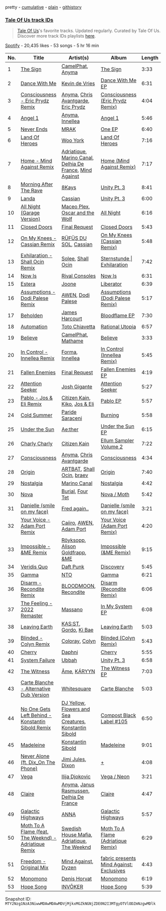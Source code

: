 pretty - [cumulative](/playlists/cumulative/37i9dQZF1DWYSp7hjZhav2.md) - [plain](/playlists/plain/37i9dQZF1DWYSp7hjZhav2) - [githistory](https://github.githistory.xyz/mackorone/spotify-playlist-archive/blob/main/playlists/plain/37i9dQZF1DWYSp7hjZhav2)

### [Tale Of Us track IDs](https://open.spotify.com/playlist/37i9dQZF1DWYSp7hjZhav2)

> <a href="spotify:artist:1UL813H5aj3e8ekE5RqWqc">Tale Of Us</a>'s favorite tracks\. Updated regularly\. Curated by Tale Of Us\. Discover more track IDs playlists <a href="spotify:genre:track\_id">here</a>.

[Spotify](https://open.spotify.com/user/spotify) - 20,435 likes - 53 songs - 5 hr 16 min

| No. | Title | Artist(s) | Album | Length |
|---|---|---|---|---|
| 1 | [The Sign](https://open.spotify.com/track/0hjRzBuGh9qGGzcbW7xK12) | [CamelPhat](https://open.spotify.com/artist/240wlM8vDrf6S4zCyzGj2W), [Anyma](https://open.spotify.com/artist/4iBwchw0U0GZv5RfVYSMxN) | [The Sign](https://open.spotify.com/album/1ayB1Y1h0ZNW9MECEA7QSb) | 3:33 |
| 2 | [Dance With Me](https://open.spotify.com/track/7i08AhQcrdD4GLlr2Pmamg) | [Kevin de Vries](https://open.spotify.com/artist/11aPF3sc8lDWNqPVInm4Zx) | [Dance With Me EP](https://open.spotify.com/album/4s6yX6gWHCSuI9M67i3qUC) | 6:31 |
| 3 | [Consciousness \- Eric Prydz Remix](https://open.spotify.com/track/1i5XRu1L0x7gIg9UGKqizL) | [Anyma](https://open.spotify.com/artist/4iBwchw0U0GZv5RfVYSMxN), [Chris Avantgarde](https://open.spotify.com/artist/715OI7hiv58daVlEDXM47U), [Eric Prydz](https://open.spotify.com/artist/5sm0jQ1mq0dusiLtDJ2b4R) | [Consciousness \(Eric Prydz Remix\)](https://open.spotify.com/album/6U3SBZ80drKvioMtkwEaiu) | 4:04 |
| 4 | [Angel 1](https://open.spotify.com/track/32uzMvtg0JKDKZzg6KhHoZ) | [Anyma](https://open.spotify.com/artist/4iBwchw0U0GZv5RfVYSMxN), [Innellea](https://open.spotify.com/artist/71rqI5HtraA3qXBwatyG6e) | [Angel 1](https://open.spotify.com/album/0omfFup8BUBLpflIPlo4gz) | 5:46 |
| 5 | [Never Ends](https://open.spotify.com/track/7EBx3o9ENjW5ZcjuoLlXRY) | [MRAK](https://open.spotify.com/artist/4JLXtk9bdFy9xkslFY91dY) | [One EP](https://open.spotify.com/album/0MCd3eOJFu5zuaeLbEU043) | 6:40 |
| 6 | [Land Of Heroes](https://open.spotify.com/track/73ovQdEf0BZnzAzsYCSo02) | [Woo York](https://open.spotify.com/artist/3F4cmqlG4wCV3aEZlHHO8p) | [Land Of Heroes](https://open.spotify.com/album/4PEEAEwfRHYm6G623lwyhC) | 7:16 |
| 7 | [Home \- Mind Against Remix](https://open.spotify.com/track/0pyjqTGLsrg1r6m5YR4tuq) | [Adriatique](https://open.spotify.com/artist/02DWGcShQivFepRvGJ7xhB), [Marino Canal](https://open.spotify.com/artist/6qdVbTc8Uvy0VJyDZbYTd8), [Delhia De France](https://open.spotify.com/artist/7A4TdwdnxfR9auD1yAmpWD), [Mind Against](https://open.spotify.com/artist/48LWLoeY0dhwaiX1FRsn72) | [Home \(Mind Against Remix\)](https://open.spotify.com/album/0UTTvSP2puk1FP4NQzWKb3) | 7:17 |
| 8 | [Morning After The Rave](https://open.spotify.com/track/6Y2o38HZkEr1VPuMMZSziX) | [8Kays](https://open.spotify.com/artist/6VJ8RuUWKIgm5p5uEvZCfQ) | [Unity Pt\. 3](https://open.spotify.com/album/6oQPnEVls3b5rYADbS1TvE) | 8:41 |
| 9 | [Landa](https://open.spotify.com/track/4QKgq7twx3wHL3fS73WKHo) | [Cassian](https://open.spotify.com/artist/1ChtRJ3f4rbv4vtz87i6CD) | [Unity Pt\. 3](https://open.spotify.com/album/6oQPnEVls3b5rYADbS1TvE) | 6:00 |
| 10 | [All Night \(Garage Version\)](https://open.spotify.com/track/0pp5J5USoRAqy8gpkLQjPB) | [Maceo Plex](https://open.spotify.com/artist/3TXQ1ddouwQAI78hV4hXDj), [Oscar and the Wolf](https://open.spotify.com/artist/0dLWSYE7my9AbpQYNJ0ABV) | [All Night](https://open.spotify.com/album/3NxVZjPxy8UgDGC3DT541A) | 6:16 |
| 11 | [Closed Doors](https://open.spotify.com/track/0UNbGjrR3WQgekwcTagh44) | [Final Request](https://open.spotify.com/artist/3NVOeVf2oPolFbXeTjdb3x) | [Closed Doors](https://open.spotify.com/album/3pH6GlrVlPuxjs5Aulu93A) | 5:43 |
| 12 | [On My Knees \- Cassian Remix](https://open.spotify.com/track/1CSpqWhM6rbOvA268uT9jh) | [RÜFÜS DU SOL](https://open.spotify.com/artist/5Pb27ujIyYb33zBqVysBkj), [Cassian](https://open.spotify.com/artist/1ChtRJ3f4rbv4vtz87i6CD) | [On My Knees \(Cassian Remix\)](https://open.spotify.com/album/45YkAIprd06F6G1zKJiJ4B) | 5:48 |
| 13 | [Exhilaration \- Shall Ocin Remix](https://open.spotify.com/track/2Hslrcg7tm6YRP4f7ohSHG) | [Solee](https://open.spotify.com/artist/0r0m8up7CjS8TJodH2HX7C), [Shall Ocin](https://open.spotify.com/artist/6OP6u8D2Icl5qmrCbyTY7M) | [Sternstunde \| Exhilaration](https://open.spotify.com/album/0h4VYJsprkcQDvBp53bagl) | 7:42 |
| 14 | [Now Is](https://open.spotify.com/track/5sM3ZjYmxQ2haTliX3ry5M) | [Rival Consoles](https://open.spotify.com/artist/05lIUgmmsmTX2N9dCKc8rC) | [Now Is](https://open.spotify.com/album/5volqabPjMCyMnT1GZKYgz) | 6:31 |
| 15 | [Estera](https://open.spotify.com/track/0HhiJrRsrK1o11pZli16pH) | [Joone](https://open.spotify.com/artist/1cwiFXVpO0awE541K7EZEV) | [Liberator](https://open.spotify.com/album/63qZOHZGH28mY9HCYFYuks) | 6:39 |
| 16 | [Assumptions \- Dodi Palese Remix](https://open.spotify.com/track/1B6POEGfKJmLkk2IXxMzVu) | [AWEN](https://open.spotify.com/artist/5uOaNXrr4qGx9YXbo9HaUl), [Dodi Palese](https://open.spotify.com/artist/2JNZPGveOPu5gIw9o3V4pb) | [Assumptions \(Dodi Palese Remix\)](https://open.spotify.com/album/4rIc8exDsRYYdld4wfPGS2) | 5:17 |
| 17 | [Beholden](https://open.spotify.com/track/3HEDtJmlflJdMDUZx0LNtt) | [James Harcourt](https://open.spotify.com/artist/0vClj7nDFd3J6mRKNmdZ0O) | [Bloodflame EP](https://open.spotify.com/album/2sX5EyFBtC1m0t2aSQlVZQ) | 7:30 |
| 18 | [Automation](https://open.spotify.com/track/1dje8b1ADEueMZXgYKwJHn) | [Toto Chiavetta](https://open.spotify.com/artist/0DBwNrdGSluzJl24pHRiOk) | [Rational Utopia](https://open.spotify.com/album/0FFLuWqNeJc2HxROaNDH99) | 6:57 |
| 19 | [Believe](https://open.spotify.com/track/1Q67GzAimjd3OLMJJOTy9H) | [CamelPhat](https://open.spotify.com/artist/240wlM8vDrf6S4zCyzGj2W), [Mathame](https://open.spotify.com/artist/6QSwQEz8CDMg8Rqk8dEkxS) | [Believe](https://open.spotify.com/album/501szlgNOu6d1wltnKyHKw) | 3:33 |
| 20 | [In Control \- Innellea Remix](https://open.spotify.com/track/35fdRgZrz5ujDGBaqhoPE8) | [Forma](https://open.spotify.com/artist/1lmP325N7mFdhDOl7tMfpL), [Innellea](https://open.spotify.com/artist/71rqI5HtraA3qXBwatyG6e) | [In Control \(Innellea Remix\)](https://open.spotify.com/album/2ldvU2vukDp8TyH9qDie2G) | 5:45 |
| 21 | [Fallen Enemies](https://open.spotify.com/track/4ieme0tVy0O5DwxXXdlSe2) | [Final Request](https://open.spotify.com/artist/3NVOeVf2oPolFbXeTjdb3x) | [Fallen Enemies EP](https://open.spotify.com/album/6mk2kvdQsCP3gD45IqZBkK) | 4:19 |
| 22 | [Attention Seeker](https://open.spotify.com/track/0ikVe3oMaQ4jC5mVVf0zt7) | [Josh Gigante](https://open.spotify.com/artist/7dcUWT1KmxjXieEnzFSjeH) | [Attention Seeker](https://open.spotify.com/album/2J0DRM0gr0OFmeOJB064Ym) | 5:27 |
| 23 | [Pablo \- Jos & Eli Remix](https://open.spotify.com/track/1vmU5mjHUKZ4FHi7sawBdA) | [Citizen Kain](https://open.spotify.com/artist/4WRWFxbK0DKYIpHcScsnAE), [Kiko](https://open.spotify.com/artist/4vQwRCAEjGlq5szn3MyG2N), [Jos & Eli](https://open.spotify.com/artist/3nOp9kU7OluZlOGCdqWqS3) | [Pablo EP](https://open.spotify.com/album/3BKNZlWW0NmiyPX4MkQuDp) | 5:57 |
| 24 | [Cold Summer](https://open.spotify.com/track/3xw4y324PlGHGGNVwKmJXZ) | [Paride Saraceni](https://open.spotify.com/artist/4QoLfjVJzb5qdQaXQFxlri) | [Burning](https://open.spotify.com/album/5GV9uzUxVHYMuTT02ZX2s8) | 5:58 |
| 25 | [Under the Sun](https://open.spotify.com/track/32v7oXsd2S8XcZoPGO488S) | [Ae:ther](https://open.spotify.com/artist/2Va4TMOAXwdFAcakAUNSsV) | [Under the Sun EP](https://open.spotify.com/album/18UianFgcKByeelb2c1lWN) | 6:15 |
| 26 | [Charly Charly](https://open.spotify.com/track/4t8qKTT7CW4DguACF8x6YW) | [Citizen Kain](https://open.spotify.com/artist/4WRWFxbK0DKYIpHcScsnAE) | [Ellum Sampler Volume 2](https://open.spotify.com/album/2OmhjTixPTCtdlVMCuQB2c) | 7:22 |
| 27 | [Consciousness](https://open.spotify.com/track/1DOuZaf52j4O1zlyQpxSQx) | [Anyma](https://open.spotify.com/artist/4iBwchw0U0GZv5RfVYSMxN), [Chris Avantgarde](https://open.spotify.com/artist/715OI7hiv58daVlEDXM47U) | [Consciousness](https://open.spotify.com/album/3PXBTfh5elG5YjbNM3QWAP) | 4:34 |
| 28 | [Origin](https://open.spotify.com/track/5MmDAFQa8SP9bA5J3f5vYc) | [ARTBAT](https://open.spotify.com/artist/3BkRu2TGd2I1uBxZKddfg1), [Shall Ocin](https://open.spotify.com/artist/6OP6u8D2Icl5qmrCbyTY7M), [braev](https://open.spotify.com/artist/7mGCESDlw5ChfZQTQ3eUIS) | [Origin](https://open.spotify.com/album/5Z6mUYSbLGMoRyLq8JAuj1) | 7:40 |
| 29 | [Nostalgia](https://open.spotify.com/track/2LoMz4ATefJEQjtS03wDHu) | [Marino Canal](https://open.spotify.com/artist/6qdVbTc8Uvy0VJyDZbYTd8) | [Nostalgia](https://open.spotify.com/album/7DS09pXwf2q17wOBN7cJ8z) | 4:42 |
| 30 | [Nova](https://open.spotify.com/track/7dYjEwbLJ1B5reoz3lWra0) | [Burial](https://open.spotify.com/artist/0uCCBpmg6MrPb1KY2msceF), [Four Tet](https://open.spotify.com/artist/7Eu1txygG6nJttLHbZdQOh) | [Nova / Moth](https://open.spotify.com/album/17nT2QOQmMPEETOsNDK1Bp) | 5:42 |
| 31 | [Danielle \(smile on my face\)](https://open.spotify.com/track/2sLVs5iX0osogh4jcsAJkv) | [Fred again..](https://open.spotify.com/artist/4oLeXFyACqeem2VImYeBFe) | [Danielle \(smile on my face\)](https://open.spotify.com/album/7xni0tZQ8q2rTHkIeBYr1Y) | 3:21 |
| 32 | [Your Voice \- Adam Port Remix](https://open.spotify.com/track/1Rv6Lfdcny3Avjmpm4W4YM) | [Caiiro](https://open.spotify.com/artist/0fs9otT9TtwXUOcFXZomZY), [AWEN](https://open.spotify.com/artist/5uOaNXrr4qGx9YXbo9HaUl), [Adam Port](https://open.spotify.com/artist/2loEsOijJ6XiGzWYFXMIRk) | [Your Voice \(Adam Port Remix\)](https://open.spotify.com/album/7i97hHLFqXAVFIIsUGw2Da) | 4:20 |
| 33 | [Impossible \- &ME Remix](https://open.spotify.com/track/0TVcPTk3MMkT6WqkuatPSr) | [Röyksopp](https://open.spotify.com/artist/5nPOO9iTcrs9k6yFffPxjH), [Alison Goldfrapp](https://open.spotify.com/artist/72f5AR6hMeL3BwtcO7HqhS), [&ME](https://open.spotify.com/artist/5mIowAJMp7RKNheelruV5z) | [Impossible \(&ME Remix\)](https://open.spotify.com/album/4HmgIUcdgMfWDJYQdxhy6o) | 9:15 |
| 34 | [Veridis Quo](https://open.spotify.com/track/2LD2gT7gwAurzdQDQtILds) | [Daft Punk](https://open.spotify.com/artist/4tZwfgrHOc3mvqYlEYSvVi) | [Discovery](https://open.spotify.com/album/2noRn2Aes5aoNVsU6iWThc) | 5:45 |
| 35 | [Gamma](https://open.spotify.com/track/0oIbkBXuNKpRGrePp7cAeo) | [NTO](https://open.spotify.com/artist/7ry8L53T4oJtSIogGYuioq) | [Gamma](https://open.spotify.com/album/3Drkk9lFZi6LdgXG32kW9C) | 6:21 |
| 36 | [Disarm \- Recondite Remix](https://open.spotify.com/track/6n7hJ3lXbbtd4yMcGRAoDo) | [BLOODMOON](https://open.spotify.com/artist/66xFQYYcUE4edhHH9VpU3i), [Recondite](https://open.spotify.com/artist/1doQgXssRfKnLx70adszbK) | [Disarm \(Recondite Remix\)](https://open.spotify.com/album/65YISo8tvlUFxsym1ocwY4) | 6:06 |
| 37 | [The Feeling \- 2022 Remaster](https://open.spotify.com/track/4ZhVRSxT1JP0SWp4VF0EL9) | [Massano](https://open.spotify.com/artist/6htWLP8aiuf19FYMA4VQAZ) | [In My System EP](https://open.spotify.com/album/1ameR5VQ6NncBeudL8K78R) | 6:08 |
| 38 | [Leaving Earth](https://open.spotify.com/track/6koq1DWY1e6JVFy7wQgYCo) | [KAS:ST](https://open.spotify.com/artist/7orlzf5LTqSnCzURkZFebN), [Gordo](https://open.spotify.com/artist/4Ge9GwmWnOQsohwPTrXyHc), [Ki Bae](https://open.spotify.com/artist/1t636zbkoWqKePDarVVk21) | [Leaving Earth](https://open.spotify.com/album/751Dn5vH2f5uLyjUB5cYje) | 5:03 |
| 39 | [Blinded \- Colyn Remix](https://open.spotify.com/track/2B0Mt9mDdiL7F267kY7PCS) | [Coloray](https://open.spotify.com/artist/6a3p6ZKDkTzrVbloxkD73E), [Colyn](https://open.spotify.com/artist/5vr1GvUstxr6nwxniKqLOh) | [Blinded \(Colyn Remix\)](https://open.spotify.com/album/2ohmjRcbnmP2cmCAyXTb72) | 5:43 |
| 40 | [Cherry](https://open.spotify.com/track/7qdthSAP02SdvLGisBEVtI) | [Daphni](https://open.spotify.com/artist/4nhvb6x9ZhPiYCzrHDNia9) | [Cherry](https://open.spotify.com/album/0cmEfkFvLVgKhLIUgGhRG5) | 5:55 |
| 41 | [System Failure](https://open.spotify.com/track/4wqODsXdZXMykBJ8xLfZO4) | [Ubbah](https://open.spotify.com/artist/0gSdePQqsO1geT47TcEMal) | [Unity Pt\. 3](https://open.spotify.com/album/6oQPnEVls3b5rYADbS1TvE) | 6:58 |
| 42 | [The Witness](https://open.spotify.com/track/6eSP8lYRRCx7IgxdwDCEd6) | [Âme](https://open.spotify.com/artist/5muFO8VqYRCRW13EkvX564), [KÁRYYN](https://open.spotify.com/artist/4DLYIUgjZAea6vgzGwJUTI) | [The Witness EP](https://open.spotify.com/album/5rCCueOoszcB562Okhz13f) | 7:03 |
| 43 | [Carte Blanche \- Alternative Dub Version](https://open.spotify.com/track/47EQgnnkKHkLh6igAw5bmD) | [Whitesquare](https://open.spotify.com/artist/3bMbfexE8OmHIPigyIpROI) | [Carte Blanche](https://open.spotify.com/album/2OC1mqKWM8vMUAe8rZpQCU) | 5:03 |
| 44 | [No One Gets Left Behind \- Konstantin Sibold Remix](https://open.spotify.com/track/4XyU0ejVdU766tdJ0EnIiP) | [DJ Yellow](https://open.spotify.com/artist/65d01n0bjvSlBMQTIAurTU), [Flowers and Sea Creatures](https://open.spotify.com/artist/5FShZPKtOs19K5qcZHkw3Q), [Konstantin Sibold](https://open.spotify.com/artist/5Ls75umF4lBOQVp3pJAlbW) | [Compost Black Label \#105](https://open.spotify.com/album/4YXE4PXOFSYjIFrsNIKLfX) | 6:50 |
| 45 | [Madeleine](https://open.spotify.com/track/53ibRjjP5fWlD4yPp1OmKm) | [Konstantin Sibold](https://open.spotify.com/artist/5Ls75umF4lBOQVp3pJAlbW) | [Madeleine](https://open.spotify.com/album/3ONjtYzmF10Upmn4RshaG3) | 9:01 |
| 46 | [Never Alone \(ft\. Dix\_On The Phone\)](https://open.spotify.com/track/3nvbuSK7WPDwpyXNAv5sYO) | [Jimi Jules](https://open.spotify.com/artist/6RsLLSkSTcL4YrvgRcBTQd), [Dixon](https://open.spotify.com/artist/3wc57nV2fGEoM8x4xPK1O9) | [+](https://open.spotify.com/album/611LjdYsQvGXLI0pCOrmZk) | 4:08 |
| 47 | [Vega](https://open.spotify.com/track/7cEbICGWeFyBTmijsRtbjr) | [Ilija Djokovic](https://open.spotify.com/artist/58fmi15nN6S2nqZLRRtdtc) | [Vega / Neon](https://open.spotify.com/album/4D1WC7jQ5m0per5yzOHzSO) | 3:21 |
| 48 | [Claire](https://open.spotify.com/track/54CipIOeFb1lZYFhHi26lo) | [Anyma](https://open.spotify.com/artist/4iBwchw0U0GZv5RfVYSMxN), [Janus Rasmussen](https://open.spotify.com/artist/0F2fFVawIwHt6W9az6SPaA), [Delhia De France](https://open.spotify.com/artist/7A4TdwdnxfR9auD1yAmpWD) | [Claire](https://open.spotify.com/album/7cCOKtUAAyXgCa8oIdqU34) | 4:47 |
| 49 | [Galactic Highways](https://open.spotify.com/track/6dEgGWYfEhcoHhR5zfeNN3) | [ANNA](https://open.spotify.com/artist/3wkaDi2HJV3eCaBJ4iH6om) | [Galactic Highways](https://open.spotify.com/album/3IlDESZPdk0kEjBM72O90E) | 5:57 |
| 50 | [Moth To A Flame \(feat\. The Weeknd\) \- Adriatique Remix](https://open.spotify.com/track/1G3kwVs3JHqN5UPiFXcAID) | [Swedish House Mafia](https://open.spotify.com/artist/1h6Cn3P4NGzXbaXidqURXs), [Adriatique](https://open.spotify.com/artist/02DWGcShQivFepRvGJ7xhB), [The Weeknd](https://open.spotify.com/artist/1Xyo4u8uXC1ZmMpatF05PJ) | [Moth To A Flame \(Adriatique Remix\)](https://open.spotify.com/album/0lyIECV269U9MTTCc3gOkC) | 6:29 |
| 51 | [Freedom \- Original Mix](https://open.spotify.com/track/55PaZ1kAp9GbEq4EKvnkjy) | [Mind Against](https://open.spotify.com/artist/48LWLoeY0dhwaiX1FRsn72), [Dyzen](https://open.spotify.com/artist/4iBwpHcklqLJMHgrTEHEYl) | [fabric presents Mind Against: Exclusives](https://open.spotify.com/album/0ATO1xXlH9Y6g6TyqA46ZS) | 4:43 |
| 52 | [Monomono](https://open.spotify.com/track/2eS5Q1hbmRM3cNOSplrQuY) | [Denis Horvat](https://open.spotify.com/artist/5eJJoSS6weFQeI9AtNFLee) | [Monomono](https://open.spotify.com/album/7sYaH5Eu79f8NRR8ikBtYZ) | 6:19 |
| 53 | [Hope Song](https://open.spotify.com/track/15LuFB9WFKnpq9EebeKZIn) | [INVŌKER](https://open.spotify.com/artist/2TV6OGSsDnoV2EpybXrNZ1) | [Hope Song](https://open.spotify.com/album/3RgNnPGMNQLis1bbHBcDXw) | 5:39 |

Snapshot ID: `MTY2Nzg1NzA3NiwwMDAwMDAwMDVjMjkxMGZkNGNjZDE0N2I3MTgyOTVlODZmNzgwMDlk`
